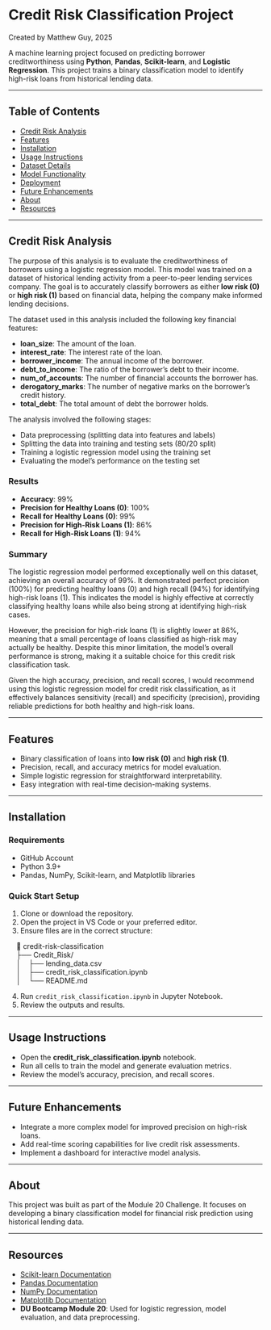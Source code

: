 # **Credit Risk Classification Project**

Created by Matthew Guy, 2025

A machine learning project focused on predicting borrower creditworthiness using **Python**, **Pandas**, **Scikit-learn**, and **Logistic Regression**. This project trains a binary classification model to identify high-risk loans from historical lending data.

---

## **Table of Contents**
- [Credit Risk Analysis](#credit-risk-analysis)
- [Features](#features)
- [Installation](#installation)
- [Usage Instructions](#usage-instructions)
- [Dataset Details](#dataset-details)
- [Model Functionality](#model-functionality)
- [Deployment](#deployment)
- [Future Enhancements](#future-enhancements)
- [About](#about)
- [Resources](#resources)

---

## **Credit Risk Analysis**

The purpose of this analysis is to evaluate the creditworthiness of borrowers using a logistic regression model. This model was trained on a dataset of historical lending activity from a peer-to-peer lending services company. The goal is to accurately classify borrowers as either **low risk (0)** or **high risk (1)** based on financial data, helping the company make informed lending decisions.

The dataset used in this analysis included the following key financial features:

- **loan_size**: The amount of the loan.
- **interest_rate**: The interest rate of the loan.
- **borrower_income**: The annual income of the borrower.
- **debt_to_income**: The ratio of the borrower’s debt to their income.
- **num_of_accounts**: The number of financial accounts the borrower has.
- **derogatory_marks**: The number of negative marks on the borrower’s credit history.
- **total_debt**: The total amount of debt the borrower holds.

The analysis involved the following stages:

- Data preprocessing (splitting data into features and labels)
- Splitting the data into training and testing sets (80/20 split)
- Training a logistic regression model using the training set
- Evaluating the model’s performance on the testing set

### **Results**

- **Accuracy**: 99%  
- **Precision for Healthy Loans (0)**: 100%  
- **Recall for Healthy Loans (0)**: 99%  
- **Precision for High-Risk Loans (1)**: 86%  
- **Recall for High-Risk Loans (1)**: 94%  

### **Summary**

The logistic regression model performed exceptionally well on this dataset, achieving an overall accuracy of 99%. It demonstrated perfect precision (100%) for predicting healthy loans (0) and high recall (94%) for identifying high-risk loans (1). This indicates the model is highly effective at correctly classifying healthy loans while also being strong at identifying high-risk cases.

However, the precision for high-risk loans (1) is slightly lower at 86%, meaning that a small percentage of loans classified as high-risk may actually be healthy. Despite this minor limitation, the model’s overall performance is strong, making it a suitable choice for this credit risk classification task.

Given the high accuracy, precision, and recall scores, I would recommend using this logistic regression model for credit risk classification, as it effectively balances sensitivity (recall) and specificity (precision), providing reliable predictions for both healthy and high-risk loans.

---

## **Features**

- Binary classification of loans into **low risk (0)** and **high risk (1)**.  
- Precision, recall, and accuracy metrics for model evaluation.  
- Simple logistic regression for straightforward interpretability.  
- Easy integration with real-time decision-making systems.

---

## **Installation**

### **Requirements**
- GitHub Account  
- Python 3.9+  
- Pandas, NumPy, Scikit-learn, and Matplotlib libraries

### **Quick Start Setup**

1. Clone or download the repository.  
2. Open the project in VS Code or your preferred editor.  
3. Ensure files are in the correct structure:

&nbsp;&nbsp;&nbsp;&nbsp;📁 credit-risk-classification  
&nbsp;&nbsp;&nbsp;&nbsp;├── Credit_Risk/  
&nbsp;&nbsp;&nbsp;&nbsp;│&nbsp;&nbsp;&nbsp;&nbsp;├── lending_data.csv  
&nbsp;&nbsp;&nbsp;&nbsp;│&nbsp;&nbsp;&nbsp;&nbsp;├── credit_risk_classification.ipynb  
&nbsp;&nbsp;&nbsp;&nbsp;│&nbsp;&nbsp;&nbsp;&nbsp;└── README.md  

4. Run `credit_risk_classification.ipynb` in Jupyter Notebook.  
5. Review the outputs and results.

---

## **Usage Instructions**

- Open the **credit_risk_classification.ipynb** notebook.  
- Run all cells to train the model and generate evaluation metrics.  
- Review the model’s accuracy, precision, and recall scores.

---

## **Future Enhancements**

- Integrate a more complex model for improved precision on high-risk loans.  
- Add real-time scoring capabilities for live credit risk assessments.  
- Implement a dashboard for interactive model analysis.

---

## **About**

This project was built as part of the Module 20 Challenge. It focuses on developing a binary classification model for financial risk prediction using historical lending data.

---

## **Resources**

- [Scikit-learn Documentation](https://scikit-learn.org/stable/)  
- [Pandas Documentation](https://pandas.pydata.org/)  
- [NumPy Documentation](https://numpy.org/)  
- [Matplotlib Documentation](https://matplotlib.org/)  
- **DU Bootcamp Module 20**: Used for logistic regression, model evaluation, and data preprocessing.
